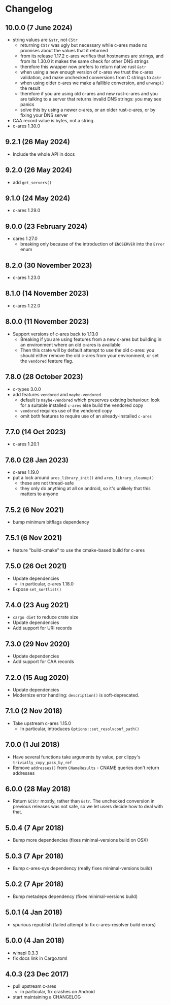 # Changelog

## 10.0.0 (7 June 2024)

- string values are `&str`, not `CStr`
  - returning `CStr` was ugly but necessary while c-ares made no promises about
    the values that it returned
  - from its release 1.17.2 c-ares verifies that hostnames are strings, and from
    its 1.30.0 it makes the same check for other DNS strings
  - therefore this wrapper now prefers to return native rust `&str`
  - when using a new enough version of c-ares we trust the c-ares validation,
    and make unchecked conversions from C strings to `&str`
  - when using older c-ares we make a fallible conversion, and `unwrap()` the
    result
  - therefore if you are using old c-ares and new rust-c-ares and you are
    talking to a server that returns invalid DNS strings: you may see panics
  - solve this by using a newer c-ares, or an older rust-c-ares, or by fixing
    your DNS server
- CAA record value is bytes, not a string
- c-ares 1.30.0

## 9.2.1 (26 May 2024)

- Include the whole API in docs

## 9.2.0 (26 May 2024)

- add `get_servers()`

## 9.1.0 (24 May 2024)

- c-ares 1.29.0

## 9.0.0 (23 February 2024)

- cares 1.27.0
  - breaking only because of the introduction of `ENOSERVER` into the
    `Error` enum

## 8.2.0 (30 November 2023)

- c-ares 1.23.0

## 8.1.0 (14 November 2023)

- c-ares 1.22.0

## 8.0.0 (11 November 2023)

- Support versions of c-ares back to 1.13.0
  - Breaking if you are using features from a new c-ares but building in an
    environment where an old c-ares is available
  - Then this crate will by default attempt to use the old c-ares: you should
    either remove the old c-ares from your environment, or set the `vendored`
    feature flag.

## 7.8.0 (28 October 2023)

- c-types 3.0.0
- add features `vendored` and `maybe-vendored`
  - default is `maybe-vendored` which preserves existing behaviour: look for
    a suitable installed `c-ares` else build the vendored copy
  - `vendored` requires use of the vendored copy
  - omit both features to require use of an already-installed `c-ares`

## 7.7.0 (14 Oct 2023)

- c-ares 1.20.1

## 7.6.0 (28 Jan 2023)

- c-ares 1.19.0
- put a lock around `ares_library_init()` and `ares_library_cleanup()`
  - these are not thread-safe
  - they only do anything at all on android, so it's unlikely that this matters
    to anyone

## 7.5.2 (6 Nov 2021)

- bump minimum bitflags dependency

## 7.5.1 (6 Nov 2021)

- feature "build-cmake" to use the cmake-based build for c-ares

## 7.5.0 (26 Oct 2021)

- Update dependencies
  - in particular, c-ares 1.18.0
- Expose `set_sortlist()`

## 7.4.0 (23 Aug 2021)

- `cargo diet` to reduce crate size
- Update dependencies
- Add support for URI records

## 7.3.0 (29 Nov 2020)

- Update dependencies
- Add support for CAA records

## 7.2.0 (15 Aug 2020)

- Update dependencies
- Modernize error handling: `description()` is soft-deprecated.

## 7.1.0 (2 Nov 2018)

- Take upstream c-ares 1.15.0
  - In particular, introduces `Options::set_resolvconf_path()`

## 7.0.0 (1 Jul 2018)

- Have several functions take arguments by value, per clippy's
  `trivially_copy_pass_by_ref`
- Remove `addresses()` from `CNameResults` - CNAME queries don't return
  addresses

## 6.0.0 (28 May 2018)

- Return `&CStr` mostly, rather than `&str`. The unchecked conversion in
  previous releases was not safe, so we let users decide how to deal with that.

## 5.0.4 (7 Apr 2018)

- Bump more dependencies (fixes minimal-versions build on OSX)

## 5.0.3 (7 Apr 2018)

- Bump c-ares-sys dependency (really fixes minimal-versions build)

## 5.0.2 (7 Apr 2018)

- Bump metadeps dependency (fixes minimal-versions build)

## 5.0.1 (4 Jan 2018)

- spurious republish (failed attempt to fix c-ares-resolver build errors)

## 5.0.0 (4 Jan 2018)

- winapi 0.3.3
- fix docs link in Cargo.toml

## 4.0.3 (23 Dec 2017)

- pull upstream c-ares
  - in particular, fix crashes on Android
- start maintaining a CHANGELOG
